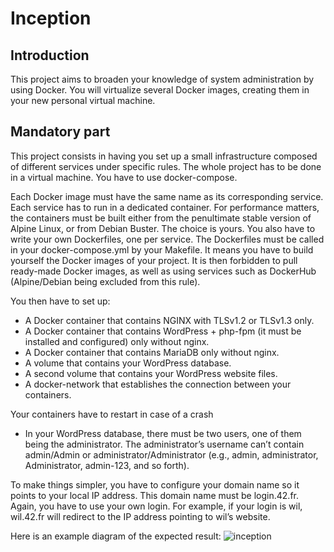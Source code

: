 # Inception

## Introduction
This project aims to broaden your knowledge of system administration by using Docker.
You will virtualize several Docker images, creating them in your new personal virtual machine.

## Mandatory part
This project consists in having you set up a small infrastructure composed of different
services under specific rules. The whole project has to be done in a virtual machine. You
have to use docker-compose.

Each Docker image must have the same name as its corresponding service.
Each service has to run in a dedicated container.
For performance matters, the containers must be built either from the penultimate stable
version of Alpine Linux, or from Debian Buster. The choice is yours.
You also have to write your own Dockerfiles, one per service. The Dockerfiles must
be called in your docker-compose.yml by your Makefile.
It means you have to build yourself the Docker images of your project. It is then forbidden to pull ready-made Docker images, as well as using services such as DockerHub
(Alpine/Debian being excluded from this rule).

You then have to set up:
- A Docker container that contains NGINX with TLSv1.2 or TLSv1.3 only.
- A Docker container that contains WordPress + php-fpm (it must be installed and configured) only without nginx.
- A Docker container that contains MariaDB only without nginx.
- A volume that contains your WordPress database.
- A second volume that contains your WordPress website files.
- A docker-network that establishes the connection between your containers.

Your containers have to restart in case of a crash

- In your WordPress database, there must be two users, one of them being the administrator. The administrator’s username can’t contain admin/Admin or administrator/Administrator (e.g., admin, administrator, Administrator, admin-123, and so forth).

To make things simpler, you have to configure your domain name so it points to your local IP address.
This domain name must be login.42.fr. Again, you have to use your own login.
For example, if your login is wil, wil.42.fr will redirect to the IP address pointing to wil’s website.

Here is an example diagram of the expected result:
![inception](https://user-images.githubusercontent.com/51109408/208291025-eb56c6f3-3dc3-48fd-b9cd-85234a8b13b3.png)

